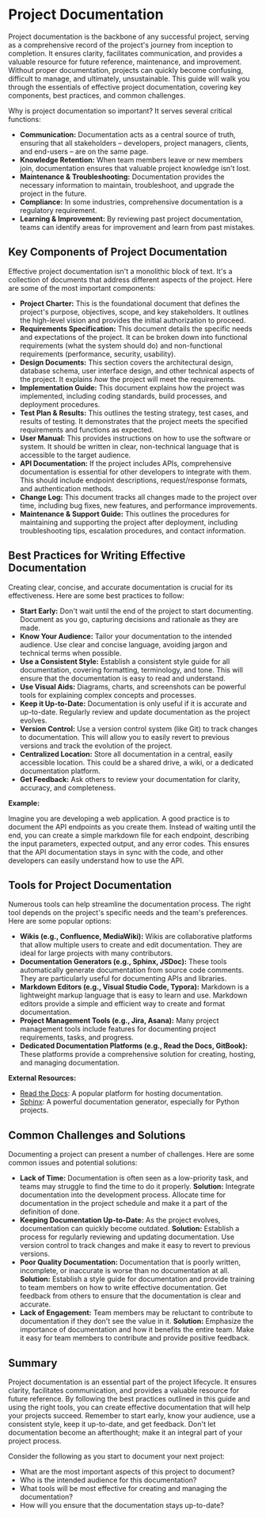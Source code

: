 # Project Documentation

Project documentation is the backbone of any successful project, serving as a comprehensive record of the project's journey from inception to completion. It ensures clarity, facilitates communication, and provides a valuable resource for future reference, maintenance, and improvement. Without proper documentation, projects can quickly become confusing, difficult to manage, and ultimately, unsustainable. This guide will walk you through the essentials of effective project documentation, covering key components, best practices, and common challenges.

Why is project documentation so important? It serves several critical functions:

*   **Communication:** Documentation acts as a central source of truth, ensuring that all stakeholders – developers, project managers, clients, and end-users – are on the same page.
*   **Knowledge Retention:** When team members leave or new members join, documentation ensures that valuable project knowledge isn't lost.
*   **Maintenance & Troubleshooting:** Documentation provides the necessary information to maintain, troubleshoot, and upgrade the project in the future.
*   **Compliance:** In some industries, comprehensive documentation is a regulatory requirement.
*   **Learning & Improvement:** By reviewing past project documentation, teams can identify areas for improvement and learn from past mistakes.

## Key Components of Project Documentation

Effective project documentation isn't a monolithic block of text. It's a collection of documents that address different aspects of the project. Here are some of the most important components:

*   **Project Charter:** This is the foundational document that defines the project's purpose, objectives, scope, and key stakeholders. It outlines the high-level vision and provides the initial authorization to proceed.
*   **Requirements Specification:** This document details the specific needs and expectations of the project. It can be broken down into functional requirements (what the system should do) and non-functional requirements (performance, security, usability).
*   **Design Documents:** This section covers the architectural design, database schema, user interface design, and other technical aspects of the project. It explains *how* the project will meet the requirements.
*   **Implementation Guide:** This document explains how the project was implemented, including coding standards, build processes, and deployment procedures.
*   **Test Plan & Results:** This outlines the testing strategy, test cases, and results of testing. It demonstrates that the project meets the specified requirements and functions as expected.
*   **User Manual:** This provides instructions on how to use the software or system. It should be written in clear, non-technical language that is accessible to the target audience.
*   **API Documentation:** If the project includes APIs, comprehensive documentation is essential for other developers to integrate with them. This should include endpoint descriptions, request/response formats, and authentication methods.
*   **Change Log:** This document tracks all changes made to the project over time, including bug fixes, new features, and performance improvements.
*   **Maintenance & Support Guide:** This outlines the procedures for maintaining and supporting the project after deployment, including troubleshooting tips, escalation procedures, and contact information.

## Best Practices for Writing Effective Documentation

Creating clear, concise, and accurate documentation is crucial for its effectiveness. Here are some best practices to follow:

*   **Start Early:** Don't wait until the end of the project to start documenting. Document as you go, capturing decisions and rationale as they are made.
*   **Know Your Audience:** Tailor your documentation to the intended audience. Use clear and concise language, avoiding jargon and technical terms when possible.
*   **Use a Consistent Style:** Establish a consistent style guide for all documentation, covering formatting, terminology, and tone. This will ensure that the documentation is easy to read and understand.
*   **Use Visual Aids:** Diagrams, charts, and screenshots can be powerful tools for explaining complex concepts and processes.
*   **Keep it Up-to-Date:** Documentation is only useful if it is accurate and up-to-date. Regularly review and update documentation as the project evolves.
*   **Version Control:** Use a version control system (like Git) to track changes to documentation. This will allow you to easily revert to previous versions and track the evolution of the project.
*   **Centralized Location:** Store all documentation in a central, easily accessible location. This could be a shared drive, a wiki, or a dedicated documentation platform.
*   **Get Feedback:** Ask others to review your documentation for clarity, accuracy, and completeness.

**Example:**

Imagine you are developing a web application. A good practice is to document the API endpoints as you create them. Instead of waiting until the end, you can create a simple markdown file for each endpoint, describing the input parameters, expected output, and any error codes. This ensures that the API documentation stays in sync with the code, and other developers can easily understand how to use the API.

## Tools for Project Documentation

Numerous tools can help streamline the documentation process. The right tool depends on the project's specific needs and the team's preferences. Here are some popular options:

*   **Wikis (e.g., Confluence, MediaWiki):** Wikis are collaborative platforms that allow multiple users to create and edit documentation. They are ideal for large projects with many contributors.
*   **Documentation Generators (e.g., Sphinx, JSDoc):** These tools automatically generate documentation from source code comments. They are particularly useful for documenting APIs and libraries.
*   **Markdown Editors (e.g., Visual Studio Code, Typora):** Markdown is a lightweight markup language that is easy to learn and use. Markdown editors provide a simple and efficient way to create and format documentation.
*   **Project Management Tools (e.g., Jira, Asana):** Many project management tools include features for documenting project requirements, tasks, and progress.
*   **Dedicated Documentation Platforms (e.g., Read the Docs, GitBook):** These platforms provide a comprehensive solution for creating, hosting, and managing documentation.

**External Resources:**

*   [Read the Docs](https://readthedocs.org/): A popular platform for hosting documentation.
*   [Sphinx](https://www.sphinx-doc.org/en/master/): A powerful documentation generator, especially for Python projects.

## Common Challenges and Solutions

Documenting a project can present a number of challenges. Here are some common issues and potential solutions:

*   **Lack of Time:** Documentation is often seen as a low-priority task, and teams may struggle to find the time to do it properly. **Solution:** Integrate documentation into the development process. Allocate time for documentation in the project schedule and make it a part of the definition of done.
*   **Keeping Documentation Up-to-Date:** As the project evolves, documentation can quickly become outdated. **Solution:** Establish a process for regularly reviewing and updating documentation. Use version control to track changes and make it easy to revert to previous versions.
*   **Poor Quality Documentation:** Documentation that is poorly written, incomplete, or inaccurate is worse than no documentation at all. **Solution:** Establish a style guide for documentation and provide training to team members on how to write effective documentation. Get feedback from others to ensure that the documentation is clear and accurate.
*   **Lack of Engagement:** Team members may be reluctant to contribute to documentation if they don't see the value in it. **Solution:** Emphasize the importance of documentation and how it benefits the entire team. Make it easy for team members to contribute and provide positive feedback.

## Summary

Project documentation is an essential part of the project lifecycle. It ensures clarity, facilitates communication, and provides a valuable resource for future reference. By following the best practices outlined in this guide and using the right tools, you can create effective documentation that will help your projects succeed. Remember to start early, know your audience, use a consistent style, keep it up-to-date, and get feedback. Don't let documentation become an afterthought; make it an integral part of your project process.

Consider the following as you start to document your next project:

*   What are the most important aspects of this project to document?
*   Who is the intended audience for this documentation?
*   What tools will be most effective for creating and managing the documentation?
*   How will you ensure that the documentation stays up-to-date?